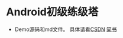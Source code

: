 # Android初级练级塔
* Demo源码和md文件。
具体请看[CSDN](http://blog.csdn.net/u013254061/article/category/6250253)
[简书](http://www.jianshu.com/notebooks/4414095/latest)


